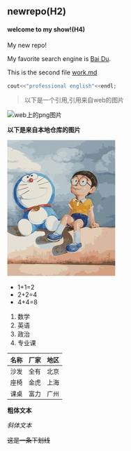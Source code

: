 ## newrepo(H2)
#### welcome to my show!(H4)
My new repo!<br>

My favorite search engine is [Bai Du](https://www.baidu.com).<br>

This is the second file [work.md](https://github.com/sauceplus/newrepo/blob/main/work.md)

```c++
cout<<"professional english"<<endl;
```

> 以下是一个引用,引用来自web的图片

![web上的png图片](https://gimg2.baidu.com/image_search/src=http%3A%2F%2Fup.enterdesk.com%2F2021%2Fedpic%2Ff1%2F88%2F71%2Ff1887154048414c4134e8bf7a3262a19_1.jpg&refer=http%3A%2F%2Fup.enterdesk.com&app=2002&size=f9999,10000&q=a80&n=0&g=0n&fmt=jpeg?sec=1621439998&t=bcdc156f63b9a2615ad38e9ad86cb074)

**以下是来自本地仓库的图片**

![本地图片](https://github.com/sauceplus/newrepo/blob/main/im.png)


- 1+1=2
- 2+2=4
- 4+4=8


1. 数学
2. 英语
3. 政治
4. 专业课



| 名称 | 厂家 | 地区 |
| -------- | ---- | ---- |
| 沙发     | 全有 | 北京   |
| 座椅     | 金虎 | 上海   |
| 课桌     | 富力 | 广州   |

**粗体文本**

*斜体文本*

~~这是一条下划线~~
